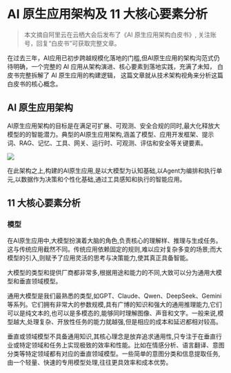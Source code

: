 # AI 原生应用架构及 11 大核心要素分析

> 本文摘自阿里云在云栖大会后发布了《AI 原生应用架构白皮书》, 关注账号，回复“白皮书”可获取完整文章。

在过去三年，AI应用已初步跨越规模化落地的门槛,但AI原生应用的架构沟范式仍待明确，一个完整的 AI 应用从架构演进、核心要素到落地实践，充满了未知， 白皮书完整拆解了 AI 原生应用的构建逻辑， 这篇文章就从技术架构视角来分析这篇白皮书的核心概念。


## AI 原生应用架构

AI原生应用架构的目标是在满足可扩展、可观测、安全合规的同时,最大化释放大模型的的智能潜力。典型的AI原生应用架构,涵盖了模型、应用开发框架、提示词、RAG、记忆、工具、网关、运行时、可观测、评估和安全等关键要素。

![](https://neptune-ipc.oss-cn-shenzhen.aliyuncs.com/img/20251024183903359.png)

在此架构之上,构建的AI原生应用,是以大模型为认知基础,以Agent为编排和执行单元,以数据作为决策和个性化基础,通过工具感知和执行的智能应用。

## 11 大核心要素分析

### 模型

在AI原生应用中,大模型扮演着大脑的角色,负责核心的理解样、推理与生成任务。这与传统应用截然不同。传统应用依赖固定的规则,难以应对复杂多变的场景;而大模型的引入,则赋予了应用灵活的思考与决策能力,使其真正具备智能。

大模型的类型和提供厂商都非常多,根据用途和能力的不同,大致可以分为通用大模型和垂直领域模型。

通用大模型是我们最熟悉的类型,如GPT、Claude、Qwen、DeepSeek、Gemini等系列。它们拥有非常大的参数规模,具有广博的知识和强大的通用推理能力,它们可以是纯文本的,也可以是多模态的,能够同时理解图像、声音和文字。一般来说,模型越大,处理复杂、开放性任务的能力就越强,但是相应的成本和延迟都相对较高。

垂直或领域模型不具备通用知识,其核心理念是放弃追求通用性,只专注于在垂直行业或特定领域和任务上实现极致的效率和性能。比如在情感分析、语言翻译、意图分类等特定领域都有对应的垂直领域模型。一些简单的意图分类和信息提取任务,由一个轻量、快速的专用模型处理,往往更具效率和成本优势。



